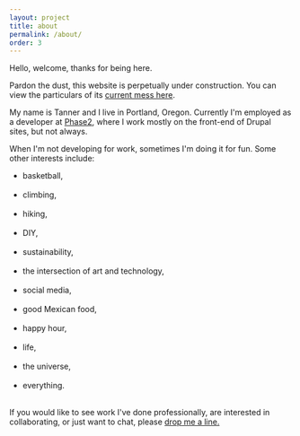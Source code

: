 ```yaml
---
layout: project
title: about
permalink: /about/
order: 3
---
```


Hello, welcome, thanks for being here.

Pardon the dust, this website is perpetually under construction. You can view the particulars of its <a href="https://github.com/tjheffner/tjheffner.github.io" target="_blank" __>current mess here</a>.

My name is Tanner and I live in Portland, Oregon. Currently I'm employed as a developer at <a href="http://www.phase2technology.com" target="_blank" __>Phase2</a>, where I work mostly on the front-end of Drupal sites, but not always.

When I'm not developing for work, sometimes I'm doing it for fun. Some other interests include: <br>
<ul class="stuff">
 <li>basketball, </li><br>
 <li>climbing, </li><br>
 <li>hiking, </li><br>
 <li>DIY, </li><br>
 <li>sustainability, </li><br>
 <li>the intersection of art and technology, </li><br>
 <li>social media, </li><br>
 <li>good Mexican food, </li><br>
 <li>happy hour, </li><br>
 <li>life, </li><br>
 <li>the universe, </li><br>
 <li>everything. </li><br>
</ul>

If you would like to see work I've done professionally, are interested in collaborating, or just want to chat, please <a href='/connect/'>drop me a line.</a>
